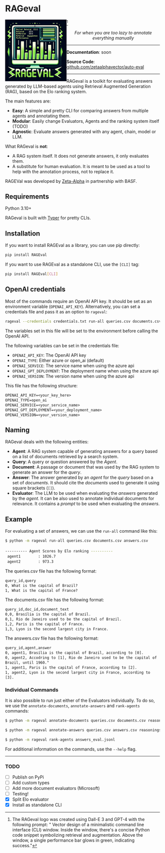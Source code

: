 # RAGeval


<img  align="left" src="RAGEval_logo_DallE.png" width="200">[^1]
<p  align="center" ><em> For when you are too lazy to annotate everything manually</em></p>


---

**Documentation**: soon

**Source Code**: [github.com/zetaalphavector/auto-eval](github.com/zetaalphavector/auto-eval)

---

RAGeval is a toolkit for evaluating answers generated by LLM-based agents using Retrieval Augmented Generation (RAG), based on the Elo ranking system.


The main features are:

- **Easy**: A simple and pretty CLI for comparing answers from multiple agents and annotating them.
- **Modular**: Easily change Evaluators, Agents and the ranking system itself (TODO)
- **Agnostic**: Evaluate answers generated with any agent, chain, model or LLM.

What RAGeval is **not**:

- A RAG system itself. It does not generate answers, it only evaluates them.
- A substitute for human evaluation. It is meant to be used as a tool to help with the annotation process, not to replace it.

RAGEVal was developed by [Zeta-Alpha](https://zeta-alpha.com) in partnership with BASF.

## Requirements

Python 3.10+

RAGeval is built with [Typer](https://github.com/tiangolo/typer) for pretty CLIs.

## Installation

If you want to install RAGEval as a library, you can use pip directly:
```bash
pip install RAGEval
```

If you want to use RAGEval as a standalone CLI, use the `[CLI]` tag:

```bash
pip install RAGEval[CLI]
```

## OpenAI credentials
Most of the commands require an OpenAI API key. It should be set as an environment variable (`OPENAI_API_KEY`). Alternatively, you can set a credentials file and pass it as an option to `rageval`:

```bash
rageval --credentials credentials.txt run-all queries.csv documents.csv answers.csv
```
The variables set in this file will be set to the environment before calling the OpenAI API.

The following variables can be set in the credentials file:
- `OPENAI_API_KEY`: The OpenAI API key
- `OPENAI_TYPE`: Either azure or open_ai (default)
- `OPENAI_SERVICE`: The service name when using the azure api
- `OPENAI_GPT_DEPLOYMENT`: The deployment name when using the azure api
- `OPENAI_VERSION`: The version name when using the azure api

This file has the following structure:

```
OPENAI_API_KEY=<your_key_here>
OPENAI_TYPE=open_ai
OPENAI_SERVICE=<your_service_name>
OPENAI_GPT_DEPLOYMENT=<your_deployment_name>
OPENAI_VERSION=<your_version_name>
```


## Naming

RAGeval deals with the following entities:

- **Agent**: A RAG system capable of generating answers for a query based on a list of documents retrieved by a search system.
- **Query**: A query or question answered by the *Agent*.
- **Document**: A passage or document that was used by the RAG system to generate an answer for the *query*.
- **Answer**: The answer generated by an *agent* for the *query* based on a set of *documents*. It should cite the *documents* used to generate it using square brackets (`[]`).
- **Evaluator**: The LLM to be used when evaluating the *answers* generated by the *agent*. It can be also used to annotate individual documents for relevance. It contains a *prompt* to be used when evaluating the *answers*.

## Example

For evaluating a set of answers, we can use the `run-all` command like this:
```bash
$ python -m rageval run-all queries.csv documents.csv answers.csv

---------- Agent Scores by Elo ranking ----------
 agent1        : 1026.7
 agent2        : 973.3
```

The queries.csv file has the following format:
```csv
query_id,query
0, What is the capital of Brazil?
1, What is the capital of France?
```
The documents.csv file has the following format:
```csv
query_id,doc_id,document_text
0,0, Brasília is the capital of Brazil.
0,1, Rio de Janeiro used to be the capital of Brazil.
1,2, Paris is the capital of France.
1,3, Lyon is the second largest city in France.
```

The answers.csv file has the following format:
```csv
query_id,agent,answer
0, agent1, Brasília is the capital of Brazil, according to [0].
0, agent2, Accodring to [1], Rio de Janeiro used to be the capital of Brazil, until 1960."
1, agent1, Paris is the capital of France, according to [2].
1, agent2, Lyon is the second largest city in France, according to [3].
```


### Individual Commands
It is also possible to run just either of the Evaluators individually. To do so, we use the `annotate-documents`, `annotate-answers` and `rank-agents` commands:

```bash
$ python -m rageval annotate-documents queries.csv documents.csv reasoner reasonings.csv 
```

```bash
$ python -m rageval annotate-answers queries.csv answers.csv reasonings.csv answers_eval.jsonl
```

```bash
$ python -m rageval rank-agents answers_eval.jsonl 
```

For additional information on the commands, use the `--help` flag.

---

### TODO
- [ ] Publish on PyPi
- [ ] Add custom types
- [ ] Add more document evaluators (Microsoft)
- [ ] Testing!
- [x] Split Elo evaluator
- [x] Install as standalone CLI

[^1]: The RAGeval logo was created using Dall-E 3 and GPT-4 with the following prompt: " Vector design of a minimalistic command line interface (CLI) window. Inside the window, there's a concise Python code snippet symbolizing retrieval and augmentation. Above the window, a single performance bar glows in green, indicating success."
